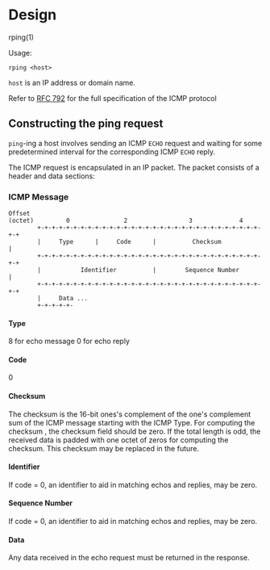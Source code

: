 # Design
rping(1)

Usage:
```
rping <host>
```

`host` is an IP address or domain name.

Refer to [RFC 792](https://datatracker.ietf.org/doc/html/rfc792) for the full specification of the ICMP protocol


## Constructing the ping request
`ping`-ing a host involves sending an ICMP `ECHO` request and waiting for some predetermined interval for the corresponding ICMP `ECHO` reply.

The ICMP request is encapsulated in an IP packet. The packet consists of a header and data sections:

### ICMP Message
```
Offset                
(octet)         0               2                 3             4
        +-+-+-+-+-+-+-+-+-+-+-+-+-+-+-+-+-+-+-+-+-+-+-+-+-+-+-+-+-+-+-+-+
        |     Type      |     Code      |          Checksum             |
        +-+-+-+-+-+-+-+-+-+-+-+-+-+-+-+-+-+-+-+-+-+-+-+-+-+-+-+-+-+-+-+-+
        |           Identifier          |        Sequence Number        |
        +-+-+-+-+-+-+-+-+-+-+-+-+-+-+-+-+-+-+-+-+-+-+-+-+-+-+-+-+-+-+-+-+
        |     Data ...
        +-+-+-+-+-
```

#### Type
8 for echo message
0 for echo reply

#### Code
0

#### Checksum
The checksum is the 16-bit ones's complement of the one's complement sum of the ICMP message starting with the ICMP Type.  For computing the checksum , the checksum field should be zero.  If the total length is odd, the received data is padded with one octet of zeros for computing the checksum.  This checksum may be replaced in the future.

#### Identifier
If code = 0, an identifier to aid in matching echos and replies, may be zero.

#### Sequence Number
If code = 0, an identifier to aid in matching echos and replies, may be zero.

#### Data
Any data received in the echo request must be returned in the response.